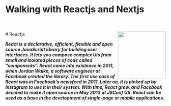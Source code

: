 # Walking with Reactjs and Nextjs


<br>
<br>
# Reactjs <img src="https://user-images.githubusercontent.com/45730967/74672429-b200e900-51c6-11ea-81fd-ff4d371b0e66.png" align="right" width="150px" height="150px" /> 

<b><i>React is a declarative, efficient, flexible and open source JavaScript library for building user interfaces<i/>. It lets you compose complex UIs from small and isolated pieces of code called “components”. React came into existence in 2011, when Jordan Walke, a software engineer at Facebook created the library. The first use case of React was in Facebook’s newsfeed in 2011. Later on, it is picked up by Instagram to use it in their system. With time, React grew, and Facebook decided to make it open source in May 2013 at JSConf US. 
<i>React can be used as a base in the development of <b>single-page<b/> or mobile applications.<i/> <b/>
